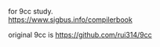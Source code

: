 for 9cc study.  
https://www.sigbus.info/compilerbook

original 9cc is https://github.com/rui314/9cc
